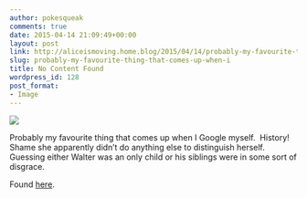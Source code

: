 ```yaml
---
author: pokesqueak
comments: true
date: 2015-04-14 21:09:49+00:00
layout: post
link: http://aliceismoving.home.blog/2015/04/14/probably-my-favourite-thing-that-comes-up-when-i/
slug: probably-my-favourite-thing-that-comes-up-when-i
title: No Content Found
wordpress_id: 128
post_format:
- Image
---
```


![](https://aliceismovinghome.files.wordpress.com/2018/12/tumblr_nmtesdulTo1t81nb0o1_250.jpg)

Probably my favourite thing that comes up when I Google myself.  History!  Shame she apparently didn’t do anything else to distinguish herself.  Guessing either Walter was an only child or his siblings were in some sort of disgrace.  


Found [here](http://www.findagrave.com/cgi-bin/fg.cgi?page=gr&GScid=2543311&GRid=130922994&).  

